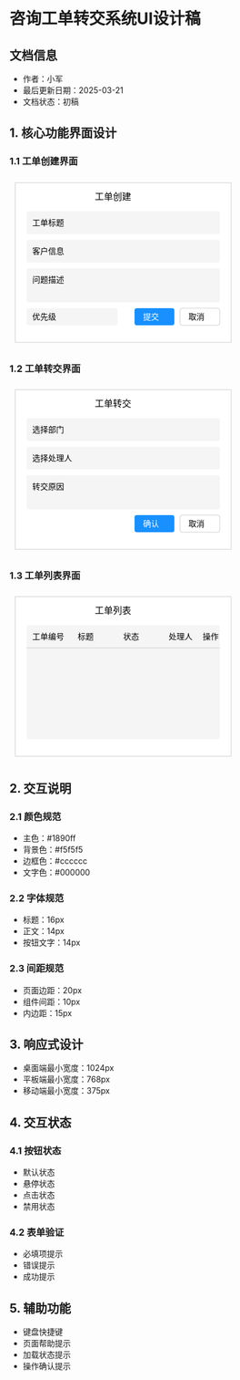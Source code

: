  # 咨询工单转交系统UI设计稿

## 文档信息
- 作者：小军
- 最后更新日期：2025-03-21
- 文档状态：初稿

## 1. 核心功能界面设计

### 1.1 工单创建界面
<svg width="400" height="300" xmlns="http://www.w3.org/2000/svg">
    <rect x="10" y="10" width="380" height="280" fill="white" stroke="#ccc"/>
    <text x="150" y="40" font-size="16">工单创建</text>
    <rect x="30" y="60" width="340" height="40" fill="#f5f5f5" rx="4"/>
    <text x="40" y="85">工单标题</text>
    <rect x="30" y="110" width="340" height="40" fill="#f5f5f5" rx="4"/>
    <text x="40" y="135">客户信息</text>
    <rect x="30" y="160" width="340" height="60" fill="#f5f5f5" rx="4"/>
    <text x="40" y="185">问题描述</text>
    <rect x="30" y="230" width="160" height="30" fill="#f5f5f5" rx="4"/>
    <text x="40" y="250">优先级</text>
    <rect x="220" y="230" width="70" height="30" fill="#1890ff" rx="4"/>
    <text x="235" y="250" fill="white">提交</text>
    <rect x="300" y="230" width="70" height="30" fill="white" stroke="#ccc" rx="4"/>
    <text x="315" y="250">取消</text>
</svg>

### 1.2 工单转交界面
<svg width="400" height="300" xmlns="http://www.w3.org/2000/svg">
    <rect x="10" y="10" width="380" height="280" fill="white" stroke="#ccc"/>
    <text x="150" y="40" font-size="16">工单转交</text>
    <rect x="30" y="60" width="340" height="40" fill="#f5f5f5" rx="4"/>
    <text x="40" y="85">选择部门</text>
    <rect x="30" y="110" width="340" height="40" fill="#f5f5f5" rx="4"/>
    <text x="40" y="135">选择处理人</text>
    <rect x="30" y="160" width="340" height="60" fill="#f5f5f5" rx="4"/>
    <text x="40" y="185">转交原因</text>
    <rect x="220" y="230" width="70" height="30" fill="#1890ff" rx="4"/>
    <text x="235" y="250" fill="white">确认</text>
    <rect x="300" y="230" width="70" height="30" fill="white" stroke="#ccc" rx="4"/>
    <text x="315" y="250">取消</text>
</svg>

### 1.3 工单列表界面
<svg width="400" height="300" xmlns="http://www.w3.org/2000/svg">
    <rect x="10" y="10" width="380" height="280" fill="white" stroke="#ccc"/>
    <text x="150" y="40" font-size="16">工单列表</text>
    <rect x="30" y="60" width="340" height="200" fill="#f5f5f5" rx="4"/>
    <line x1="30" y1="100" x2="370" y2="100" stroke="#ccc"/>
    <text x="40" y="85">工单编号</text>
    <text x="120" y="85">标题</text>
    <text x="200" y="85">状态</text>
    <text x="280" y="85">处理人</text>
    <text x="340" y="85">操作</text>
</svg>

## 2. 交互说明

### 2.1 颜色规范
- 主色：#1890ff
- 背景色：#f5f5f5
- 边框色：#cccccc
- 文字色：#000000

### 2.2 字体规范
- 标题：16px
- 正文：14px
- 按钮文字：14px

### 2.3 间距规范
- 页面边距：20px
- 组件间距：10px
- 内边距：15px

## 3. 响应式设计
- 桌面端最小宽度：1024px
- 平板端最小宽度：768px
- 移动端最小宽度：375px

## 4. 交互状态

### 4.1 按钮状态
- 默认状态
- 悬停状态
- 点击状态
- 禁用状态

### 4.2 表单验证
- 必填项提示
- 错误提示
- 成功提示

## 5. 辅助功能
- 键盘快捷键
- 页面帮助提示
- 加载状态提示
- 操作确认提示